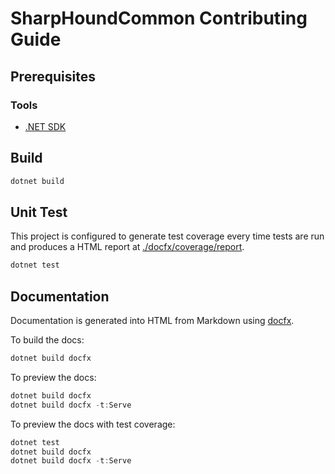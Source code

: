 # SharpHoundCommon Contributing Guide

## Prerequisites

### Tools

- [.NET SDK](https://docs.microsoft.com/en-us/dotnet/core/install/)

## Build

```powershell
dotnet build
```

## Unit Test

This project is configured to generate test coverage every time tests are run and produces a HTML report at
[./docfx/coverage/report](./docfx/coverage/report).

```powershell
dotnet test
```

## Documentation

Documentation is generated into HTML from Markdown using [docfx](https://dotnet.github.io/docfx/).

To build the docs:

```powershell
dotnet build docfx
```

To preview the docs:

```powershell
dotnet build docfx
dotnet build docfx -t:Serve
```

To preview the docs with test coverage:

```powershell
dotnet test
dotnet build docfx
dotnet build docfx -t:Serve
```

